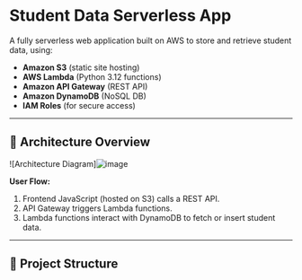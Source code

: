 # Student Data Serverless App

A fully serverless web application built on AWS to store and retrieve student data, using:

- **Amazon S3** (static site hosting)
- **AWS Lambda** (Python 3.12 functions)
- **Amazon API Gateway** (REST API)
- **Amazon DynamoDB** (NoSQL DB)
- **IAM Roles** (for secure access)

---

## 🚀 Architecture Overview

![Architecture Diagram]![image](https://github.com/user-attachments/assets/bb6caa59-f624-4e04-8791-00514649a435)


**User Flow:**

1. Frontend JavaScript (hosted on S3) calls a REST API.
2. API Gateway triggers Lambda functions.
3. Lambda functions interact with DynamoDB to fetch or insert student data.

---

## 📂 Project Structure

